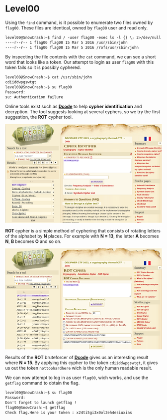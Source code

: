 # Level00

Using the `find` command, is it possible to enumerate two files owned by `flag00`. These files are identical, owned by `flag00` user and read only.

```
level00@SnowCrash:~$ find / -user flag00 -exec ls -l {} \; 2>/dev/null
----r--r-- 1 flag00 flag00 15 Mar 5 2016 /usr/sbin/john
----r--r-- 1 flag00 flag00 15 Mar 5 2016 /rofs/usr/sbin/john
```

By inspecting the file contents with the `cat` command, we can see a short word that looks like a token. Our attempt to login as user `flag00` with this token fails so it is possibly cyphered.

```
level00@SnowCrash:~$ cat /usr/sbin/john
cdiiddwpgswtgt
level00@SnowCrash:~$ su flag00
Password:
su: Authentication failure
```

Online tools exist such as [**Dcode**](https://www.dcode.fr/cipher-identifier) to help **cypher identification** and decryption. The tool suggests looking at several cyphers, so we try the first suggestion, the **ROT** cypher tool.


![Dcode Identifier](Level00_dcode-identifier.png)

**ROT** cypher is a simple method of cyphering that consists of rotating letters of the alphabet by **N** places. For example with **N = 13**, the letter **A** becomes **N**, **B** becomes **O** and so on.

![Dcode ROT Bruteforcer](Level00_dcode-ROT-bruteforcer.png)

Results of the **ROT** bruteforcer of [**Dcode**](https://www.dcode.fr/rot-cipher) gives us an interesting result where **N = 15**. By applying this cypher to the token `cdiiddwpgswtgt`, it gives us out the token `nottoohardhere` wich is the only human readable result.

We can now attempt to log in as user `flag00`, wich works, and use the `getflag` command to obtain the flag.

```
level00@SnowCrash:~$ su flag00
Password: 
Don't forget to launch getflag !
flag00@SnowCrash:~$ getflag
Check flag.Here is your token : x24ti5gi3x0ol2eh4esiuxias
```
